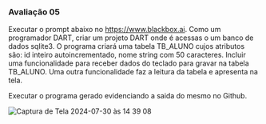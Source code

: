 <h3>Avaliação 05</h3>

Executar o prompt abaixo no https://www.blackbox.ai.
Como um programador DART, criar um projeto DART onde é acessas o um banco de dados sqlite3. O programa criará uma tabela TB_ALUNO cujos atributos são: id inteiro autoincrementado, nome string com 50 caracteres. Incluir uma funcionalidade para receber dados do teclado para gravar na tabela TB_ALUNO. Uma outra funcionalidade faz a leitura da tabela e apresenta na tela.


Executar o programa gerado evidenciando a saida do mesmo no Github.

![Captura de Tela 2024-07-30 às 14 39 08](https://github.com/user-attachments/assets/274fa416-870f-4dcf-adcb-0ab3553f9ee9)
